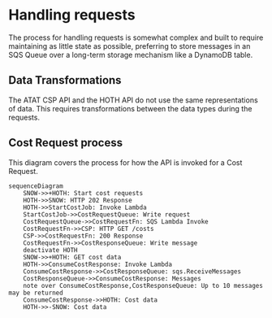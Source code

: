 # Handling requests

The process for handling requests is somewhat complex and built to require
maintaining as little state as possible, preferring to store messages in an
SQS Queue over a long-term storage mechanism like a DynamoDB table.

## Data Transformations

The ATAT CSP API and the HOTH API do not use the same representations of data.
This requires transformations between the data types during the requests.

## Cost Request process

This diagram covers the process for how the API is invoked for a Cost Request.

```mermaid
sequenceDiagram
    SNOW->>+HOTH: Start cost requests
    HOTH->>SNOW: HTTP 202 Response
    HOTH->>StartCostJob: Invoke Lambda
    StartCostJob->>CostRequestQueue: Write request
    CostRequestQueue->>CostRequestFn: SQS Lambda Invoke
    CostRequestFn->>CSP: HTTP GET /costs
    CSP->>CostRequestFn: 200 Response
    CostRequestFn->>CostResponseQueue: Write message
    deactivate HOTH
    SNOW->>+HOTH: GET cost data
    HOTH->>ConsumeCostResponse: Invoke Lambda
    ConsumeCostResponse->>CostResponseQueue: sqs.ReceiveMessages
    CostResponseQueue->>ConsumeCostResponse: Messages
    note over ConsumeCostResponse,CostResponseQueue: Up to 10 messages may be returned
    ConsumeCostResponse->>HOTH: Cost data
    HOTH->>-SNOW: Cost data
```
